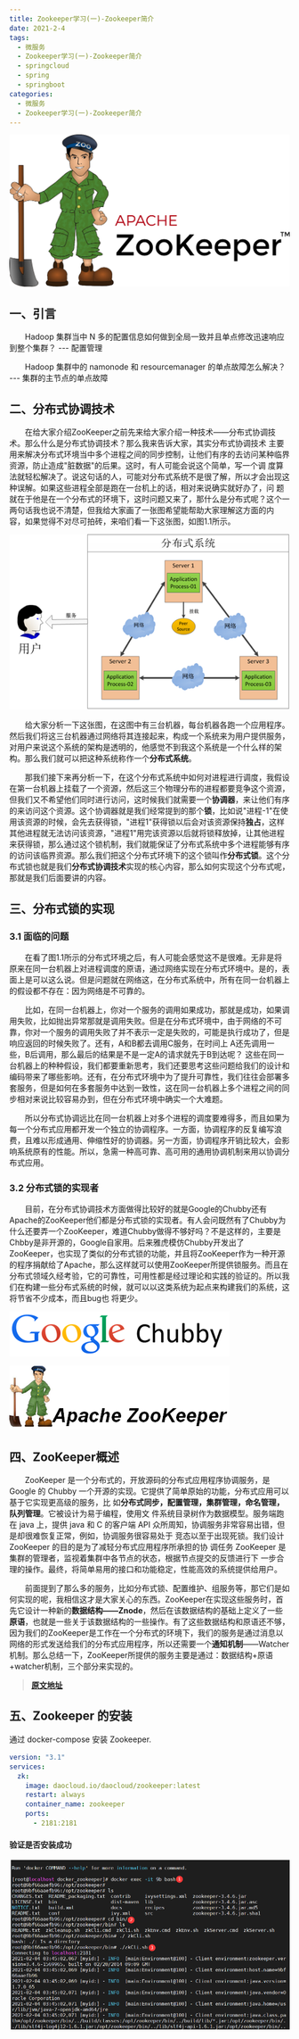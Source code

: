 ```yaml
---
title: Zookeeper学习(一)-Zookeeper简介
date: 2021-2-4
tags:
  - 微服务
  - Zookeeper学习(一)-Zookeeper简介
  - springcloud
  - spring
  - springboot
categories:
  - 微服务
  - Zookeeper学习(一)-Zookeeper简介
---
```


![](Zookeeper%E5%AD%A6%E4%B9%A0(%E4%B8%80)/Apache_ZooKeeper.png)

<!--more-->

## 一、引言

　　Hadoop 集群当中 N 多的配置信息如何做到全局一致并且单点修改迅速响应到整个集群？ --- 配置管理

　　Hadoop 集群中的 namonode 和 resourcemanager 的单点故障怎么解决？ --- 集群的主节点的单点故障

## 二、分布式协调技术

　　在给大家介绍ZooKeeper之前先来给大家介绍一种技术——分布式协调技术。那么什么是分布式协调技术？那么我来告诉大家，其实分布式协调技术 主要用来解决分布式环境当中多个进程之间的同步控制，让他们有序的去访问某种临界资源，防止造成"脏数据"的后果。这时，有人可能会说这个简单，写一个调 度算法就轻松解决了。说这句话的人，可能对分布式系统不是很了解，所以才会出现这种误解。如果这些进程全部是跑在一台机上的话，相对来说确实就好办了，问 题就在于他是在一个分布式的环境下，这时问题又来了，那什么是分布式呢？这个一两句话我也说不清楚，但我给大家画了一张图希望能帮助大家理解这方面的内 容，如果觉得不对尽可拍砖，来咱们看一下这张图，如图1.1所示。

![](Zookeeper%E5%AD%A6%E4%B9%A0(%E4%B8%80)/1228818-20180321183326491-1621444258.png)

　　给大家分析一下这张图，在这图中有三台机器，每台机器各跑一个应用程序。然后我们将这三台机器通过网络将其连接起来，构成一个系统来为用户提供服务，对用户来说这个系统的架构是透明的，他感觉不到我这个系统是一个什么样的架构。那么我们就可以把这种系统称作一个**分布式系统**。

　　那我们接下来再分析一下，在这个分布式系统中如何对进程进行调度，我假设在第一台机器上挂载了一个资源，然后这三个物理分布的进程都要竞争这个资源，但我们又不希望他们同时进行访问，这时候我们就需要一个**协调器**，来让他们有序的来访问这个资源。这个协调器就是我们经常提到的那个**锁**，比如说"进程-1"在使用该资源的时候，会先去获得锁，"进程1"获得锁以后会对该资源保持**独占**，这样其他进程就无法访问该资源，"进程1"用完该资源以后就将锁释放掉，让其他进程来获得锁，那么通过这个锁机制，我们就能保证了分布式系统中多个进程能够有序的访问该临界资源。那么我们把这个分布式环境下的这个锁叫作**分布式锁**。这个分布式锁也就是我们**分布式协调技术**实现的核心内容，那么如何实现这个分布式呢，那就是我们后面要讲的内容。

## 三、分布式锁的实现

### 3.1 面临的问题

　　在看了图1.1所示的分布式环境之后，有人可能会感觉这不是很难。无非是将原来在同一台机器上对进程调度的原语，通过网络实现在分布式环境中。是的，表面上是可以这么说。但是问题就在网络这，在分布式系统中，所有在同一台机器上的假设都不存在：因为网络是不可靠的。

　　比如，在同一台机器上，你对一个服务的调用如果成功，那就是成功，如果调用失败，比如抛出异常那就是调用失败。但是在分布式环境中，由于网络的不可靠，你对一个服务的调用失败了并不表示一定是失败的，可能是执行成功了，但是响应返回的时候失败了。还有，A和B都去调用C服务，在时间上 A还先调用一些，B后调用，那么最后的结果是不是一定A的请求就先于B到达呢？ 这些在同一台机器上的种种假设，我们都要重新思考，我们还要思考这些问题给我们的设计和编码带来了哪些影响。还有，在分布式环境中为了提升可靠性，我们往往会部署多套服务，但是如何在多套服务中达到一致性，这在同一台机器上多个进程之间的同步相对来说比较容易办到，但在分布式环境中确实一个大难题。

　　所以分布式协调远比在同一台机器上对多个进程的调度要难得多，而且如果为每一个分布式应用都开发一个独立的协调程序。一方面，协调程序的反复编写浪费，且难以形成通用、伸缩性好的协调器。另一方面，协调程序开销比较大，会影响系统原有的性能。所以，急需一种高可靠、高可用的通用协调机制来用以协调分布式应用。

### 3.2 分布式锁的实现者

　　目前，在分布式协调技术方面做得比较好的就是Google的Chubby还有Apache的ZooKeeper他们都是分布式锁的实现者。有人会问既然有了Chubby为什么还要弄一个ZooKeeper，难道Chubby做得不够好吗？不是这样的，主要是Chbby是非开源的，Google自家用。后来雅虎模仿Chubby开发出了ZooKeeper，也实现了类似的分布式锁的功能，并且将ZooKeeper作为一种开源的程序捐献给了Apache，那么这样就可以使用ZooKeeper所提供锁服务。而且在分布式领域久经考验，它的可靠性，可用性都是经过理论和实践的验证的。所以我们在构建一些分布式系统的时候，就可以以这类系统为起点来构建我们的系统，这将节省不少成本，而且bug也 将更少。

![](Zookeeper%E5%AD%A6%E4%B9%A0(%E4%B8%80)/1228818-20180321183640661-941556187.png)

![](Zookeeper%E5%AD%A6%E4%B9%A0(%E4%B8%80)/1228818-20180321183649854-1229808958.png)

## 四、ZooKeeper概述

　　ZooKeeper 是一个分布式的，开放源码的分布式应用程序协调服务，是 Google 的 Chubby 一个开源的实现。它提供了简单原始的功能，分布式应用可以基于它实现更高级的服务，比 如**分布式同步，配置管理，集群管理，命名管理，队列管理**。它被设计为易于编程，使用文 件系统目录树作为数据模型。服务端跑在 java 上，提供 java 和 C 的客户端 API 众所周知，协调服务非常容易出错，但是却很难恢复正常，例如，协调服务很容易处于 竞态以至于出现死锁。我们设计 ZooKeeper 的目的是为了减轻分布式应用程序所承担的协 调任务 ZooKeeper 是集群的管理者，监视着集群中各节点的状态，根据节点提交的反馈进行下 一步合理的操作。最终，将简单易用的接口和功能稳定，性能高效的系统提供给用户。

　　前面提到了那么多的服务，比如分布式锁、配置维护、组服务等，那它们是如何实现的呢，我相信这才是大家关心的东西。ZooKeeper在实现这些服务时，首先它设计一种新的**数据结构——Znode**，然后在该数据结构的基础上定义了一些**原语**，也就是一些关于该数据结构的一些操作。有了这些数据结构和原语还不够，因为我们的ZooKeeper是工作在一个分布式的环境下，我们的服务是通过消息以网络的形式发送给我们的分布式应用程序，所以还需要一个**通知机制**——Watcher机制。那么总结一下，ZooKeeper所提供的服务主要是通过：数据结构+原语+watcher机制，三个部分来实现的。

> **[原文地址](https://www.cnblogs.com/qingyunzong/p/8618965.html)**

## 五、Zookeeper 的安装

通过 docker-compose 安装 Zookeeper.

```yml
version: "3.1"
services:
  zk:
    image: daocloud.io/daocloud/zookeeper:latest
    restart: always
    container_name: zookeeper
    ports:
      - 2181:2181
```

#### 验证是否安装成功

![](Zookeeper%E5%AD%A6%E4%B9%A0(%E4%B8%80)/image-20210204114555940.png)